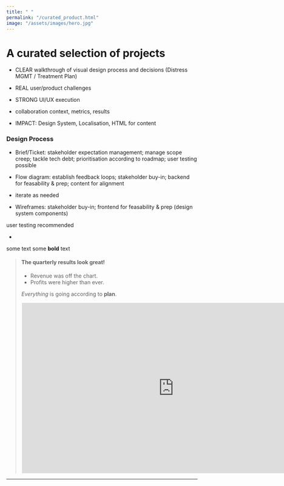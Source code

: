 ```yaml
---
title: " "
permalink: "/curated_product.html"
image: "/assets/images/hero.jpg"
---
```


# A curated selection of projects

* CLEAR walkthrough of visual design process and decisions (Distress MGMT / Treatment Plan)

* REAL user/product challenges

* STRONG UI/UX execution

* collaboration context, metrics, results

* IMPACT: Design System, Localisation, HTML for content 

### Design Process

* Brief/Ticket: stakeholder expectation management; manage scope creep; tackle tech debt; prioritisation according to roadmap; user testing possible

* Flow diagram: establish feedback loops; stakeholder buy-in; backend for feasability & prep; content for alignment

* iterate as needed

* Wireframes: stakeholder buy-in; frontend for feasability & prep (design system components)

user testing recommended

*  




some text some **bold** text

> #### The quarterly results look great!
>
> - Revenue was off the chart.
> - Profits were higher than ever.
>
>  *Everything* is going according to **plan**.
> <br>
> <iframe style="border: 1px solid white;" width="800" height="450" src="https://embed.figma.com/design/1SwD7u5Mi3GX01KsSlSvRF/____Curated?node-id=10-6593&embed-host=share" allowfullscreen></iframe>

---